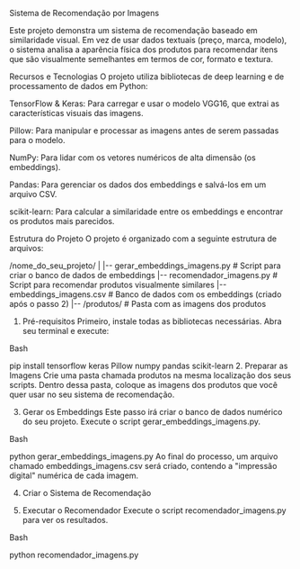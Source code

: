 Sistema de Recomendação por Imagens

Este projeto demonstra um sistema de recomendação baseado em similaridade visual. Em vez de usar dados textuais (preço, marca, modelo), o sistema analisa a aparência física dos produtos para recomendar itens que são visualmente semelhantes em termos de cor, formato e textura.

Recursos e Tecnologias
O projeto utiliza bibliotecas de deep learning e de processamento de dados em Python:

TensorFlow & Keras: Para carregar e usar o modelo VGG16, que extrai as características visuais das imagens.

Pillow: Para manipular e processar as imagens antes de serem passadas para o modelo.

NumPy: Para lidar com os vetores numéricos de alta dimensão (os embeddings).

Pandas: Para gerenciar os dados dos embeddings e salvá-los em um arquivo CSV.

scikit-learn: Para calcular a similaridade entre os embeddings e encontrar os produtos mais parecidos.

Estrutura do Projeto
O projeto é organizado com a seguinte estrutura de arquivos:

/nome_do_seu_projeto/
|
|-- gerar_embeddings_imagens.py     # Script para criar o banco de dados de embeddings
|-- recomendador_imagens.py         # Script para recomendar produtos visualmente similares
|-- embeddings_imagens.csv          # Banco de dados com os embeddings (criado após o passo 2)
|-- /produtos/                      # Pasta com as imagens dos produtos

1. Pré-requisitos
Primeiro, instale todas as bibliotecas necessárias. Abra seu terminal e execute:

Bash

pip install tensorflow keras Pillow numpy pandas scikit-learn
2. Preparar as Imagens
Crie uma pasta chamada produtos na mesma localização dos seus scripts. Dentro dessa pasta, coloque as imagens dos produtos que você quer usar no seu sistema de recomendação.

3. Gerar os Embeddings
Este passo irá criar o banco de dados numérico do seu projeto. Execute o script gerar_embeddings_imagens.py.

Bash

python gerar_embeddings_imagens.py
Ao final do processo, um arquivo chamado embeddings_imagens.csv será criado, contendo a "impressão digital" numérica de cada imagem.

4. Criar o Sistema de Recomendação

5. Executar o Recomendador
Execute o script recomendador_imagens.py para ver os resultados.

Bash

python recomendador_imagens.py